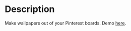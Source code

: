 # Description

Make wallpapers out of your Pinterest boards.
Demo <a href="http://lilianne.me/pinscape/">here</a>.